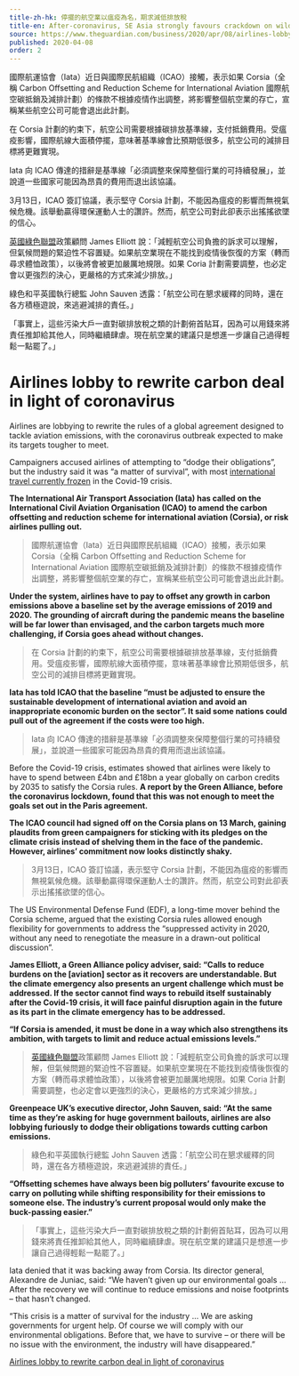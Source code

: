```yaml
---
title-zh-hk: 停擺的航空業以瘟疫為名，期求減低排放稅
title-en: After-coronavirus, SE Asia strongly favours crackdown on wildlife trade, says WWF
source: https://www.theguardian.com/business/2020/apr/08/airlines-lobby-to-rewrite-carbon-deal-due-to-coronavirus
published: 2020-04-08
order: 2
---
```

國際航運協會（Iata）近日與國際民航組織（ICAO）接觸，表示如果 Corsia（全稱 Carbon Offsetting and Reduction Scheme for International Aviation 國際航空碳抵銷及減排計劃）的條款不根據疫情作出調整，將影響整個航空業的存亡，宣稱某些航空公司可能會退出此計劃。

在 Corsia 計劃的約束下，航空公司需要根據碳排放基準線，支付抵銷費用。受瘟疫影響，國際航線大面積停擺，意味著基準線會比預期低很多，航空公司的減排目標將更難實現。

Iata 向 ICAO 傳達的措辭是基準線「必須調整來保障整個行業的可持續發展」，並說道一些國家可能因為昂貴的費用而退出該協議。

3月13日，ICAO 簽訂協議，表示堅守 Corsia 計劃，不能因為瘟疫的影響而無視氣候危機。該舉動贏得環保運動人士的讚許。然而，航空公司對此卻表示出搖搖欲墜的信心。

[英國綠色聯盟](https://en.wikipedia.org/wiki/Green_Alliance)政策顧問 James Elliott 說：「減輕航空公司負擔的訴求可以理解，但氣候問題的緊迫性不容置疑。如果航空業現在不能找到疫情後恢復的方案（轉而尋求體恤政策），以後將會被更加嚴厲地規限。如果 Coria 計劃需要調整，也必定會以更強烈的決心，更嚴格的方式來減少排放。」

綠色和平英國執行總監 John Sauven 透露：「航空公司在懇求緩釋的同時，還在各方積極遊說，來逃避減排的責任。」

「事實上，這些污染大戶一直對碳排放稅之類的計劃俯首貼耳，因為可以用錢來將責任推卸給其他人，同時繼續肆虐。現在航空業的建議只是想進一步讓自己過得輕鬆一點罷了。」
<!-- end -->
# Airlines lobby to rewrite carbon deal in light of coronavirus
Airlines are lobbying to rewrite the rules of a global agreement designed to tackle aviation emissions, with the coronavirus outbreak expected to make its targets tougher to meet.

Campaigners accused airlines of attempting to “dodge their obligations”, but the industry said it was “a matter of survival”, with most [international travel currently frozen](https://www.theguardian.com/environment/2020/apr/01/financial-help-for-airlines-should-come-with-strict-climate-conditions) in the Covid-19 crisis.

<strong>The International Air Transport Association (Iata) has called on the International Civil Aviation Organisation (ICAO) to amend the carbon offsetting and reduction scheme for international aviation (Corsia), or risk airlines pulling out.</strong>

> 國際航運協會（Iata）近日與國際民航組織（ICAO）接觸，表示如果 Corsia（全稱 Carbon Offsetting and Reduction Scheme for International Aviation 國際航空碳抵銷及減排計劃）的條款不根據疫情作出調整，將影響整個航空業的存亡，宣稱某些航空公司可能會退出此計劃。

<strong>Under the system, airlines have to pay to offset any growth in carbon emissions above a baseline set by the average emissions of 2019 and 2020. The grounding of aircraft during the pandemic means the baseline will be far lower than envisaged, and the carbon targets much more challenging, if Corsia goes ahead without changes.</strong>

> 在 Corsia 計劃的約束下，航空公司需要根據碳排放基準線，支付抵銷費用。受瘟疫影響，國際航線大面積停擺，意味著基準線會比預期低很多，航空公司的減排目標將更難實現。

<strong>Iata has told ICAO that the baseline “must be adjusted to ensure the sustainable development of international aviation and avoid an inappropriate economic burden on the sector”. It said some nations could pull out of the agreement if the costs were too high.</strong>

> Iata 向 ICAO 傳達的措辭是基準線「必須調整來保障整個行業的可持續發展」，並說道一些國家可能因為昂貴的費用而退出該協議。

Before the Covid-19 crisis, estimates showed that airlines were likely to have to spend between £4bn and £18bn a year globally on carbon credits by 2035 to satisfy the Corsia rules. <strong>A report by the Green Alliance, before the coronavirus lockdown, found that this was not enough to meet the goals set out in the Paris agreement.</strong>

<strong>The ICAO council had signed off on the Corsia plans on 13 March, gaining plaudits from green campaigners for sticking with its pledges on the climate crisis instead of shelving them in the face of the pandemic. However, airlines’ commitment now looks distinctly shaky.</strong>

> 3月13日，ICAO 簽訂協議，表示堅守 Corsia 計劃，不能因為瘟疫的影響而無視氣候危機。該舉動贏得環保運動人士的讚許。然而，航空公司對此卻表示出搖搖欲墜的信心。

The US Environmental Defense Fund (EDF), a long-time mover behind the Corsia scheme, argued that the existing Corsia rules allowed enough flexibility for governments to address the “suppressed activity in 2020, without any need to renegotiate the measure in a drawn-out political discussion”.

<strong>James Elliott, a Green Alliance policy adviser, said: “Calls to reduce burdens on the [aviation] sector as it recovers are understandable. But the climate emergency also presents an urgent challenge which must be addressed. If the sector cannot find ways to rebuild itself sustainably after the Covid-19 crisis, it will face painful disruption again in the future as its part in the climate emergency has to be addressed.</strong>

<strong>“If Corsia is amended, it must be done in a way which also strengthens its ambition, with targets to limit and reduce actual emissions levels.”</strong>

> [英國綠色聯盟](https://en.wikipedia.org/wiki/Green_Alliance)政策顧問 James Elliott 說：「減輕航空公司負擔的訴求可以理解，但氣候問題的緊迫性不容置疑。如果航空業現在不能找到疫情後恢復的方案（轉而尋求體恤政策），以後將會被更加嚴厲地規限。如果 Coria 計劃需要調整，也必定會以更強烈的決心，更嚴格的方式來減少排放。」

<strong>Greenpeace UK’s executive director, John Sauven, said: “At the same time as they’re asking for huge government bailouts, airlines are also lobbying furiously to dodge their obligations towards cutting carbon emissions.</strong>

> 綠色和平英國執行總監 John Sauven 透露：「航空公司在懇求緩釋的同時，還在各方積極遊說，來逃避減排的責任。」

<strong>“Offsetting schemes have always been big polluters’ favourite excuse to carry on polluting while shifting responsibility for their emissions to someone else. The industry’s current proposal would only make the buck-passing easier.”</strong>

> 「事實上，這些污染大戶一直對碳排放稅之類的計劃俯首貼耳，因為可以用錢來將責任推卸給其他人，同時繼續肆虐。現在航空業的建議只是想進一步讓自己過得輕鬆一點罷了。」

Iata denied that it was backing away from Corsia. Its director general, Alexandre de Juniac, said: “We haven’t given up our environmental goals … After the recovery we will continue to reduce emissions and noise footprints – that hasn’t changed.

“This crisis is a matter of survival for the industry … We are asking governments for urgent help. Of course we will comply with our environmental obligations. Before that, we have to survive – or there will be no issue with the environment, the industry will have disappeared.”

[Airlines lobby to rewrite carbon deal in light of coronavirus](https://www.theguardian.com/business/2020/apr/08/airlines-lobby-to-rewrite-carbon-deal-due-to-coronavirus)